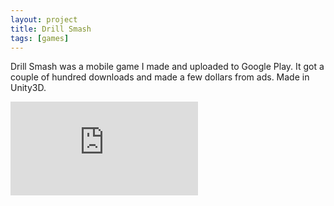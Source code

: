 ```yaml
---
layout: project
title: Drill Smash
tags: [games]
---
```


<p>Drill Smash was a mobile game I made and uploaded to Google Play. It got a couple of hundred downloads and made a few dollars from ads. Made in Unity3D.</p>

<div class="responsive-video">
    <iframe src="https://www.youtube.com/embed/XQujRxWRrVg?si=ERV5bw1Hr4_pfmIE" title="YouTube video player" frameborder="0" allow="accelerometer; autoplay; clipboard-write; encrypted-media; gyroscope; picture-in-picture; web-share" allowfullscreen></iframe>
</div>